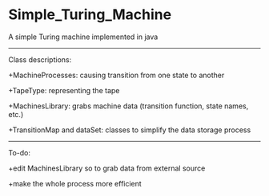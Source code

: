 # Simple_Turing_Machine
A simple Turing machine implemented in java

-------------------

Class descriptions:

  +MachineProcesses: causing transition from one state to another
  
  +TapeType: representing the tape
  
  +MachinesLibrary: grabs machine data (transition function, state names, etc.)
  
  +TransitionMap and dataSet: classes to simplify the data storage process

-------------------

To-do:

  +edit MachinesLibrary so to grab data from external source
  
  +make the whole process more efficient
  
